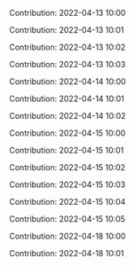 Contribution: 2022-04-13 10:00

Contribution: 2022-04-13 10:01

Contribution: 2022-04-13 10:02

Contribution: 2022-04-13 10:03

Contribution: 2022-04-14 10:00

Contribution: 2022-04-14 10:01

Contribution: 2022-04-14 10:02

Contribution: 2022-04-15 10:00

Contribution: 2022-04-15 10:01

Contribution: 2022-04-15 10:02

Contribution: 2022-04-15 10:03

Contribution: 2022-04-15 10:04

Contribution: 2022-04-15 10:05

Contribution: 2022-04-18 10:00

Contribution: 2022-04-18 10:01

